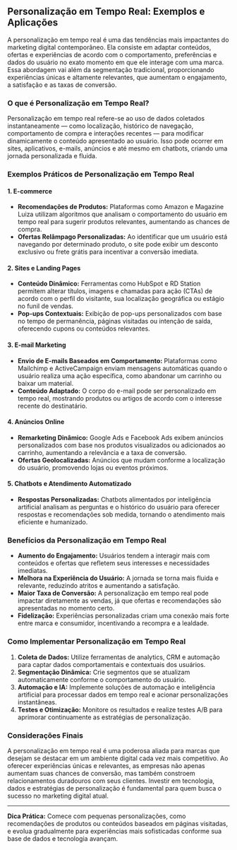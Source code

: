 
## Personalização em Tempo Real: Exemplos e Aplicações

A personalização em tempo real é uma das tendências mais impactantes do marketing digital contemporâneo. Ela consiste em adaptar conteúdos, ofertas e experiências de acordo com o comportamento, preferências e dados do usuário no exato momento em que ele interage com uma marca. Essa abordagem vai além da segmentação tradicional, proporcionando experiências únicas e altamente relevantes, que aumentam o engajamento, a satisfação e as taxas de conversão.

### O que é Personalização em Tempo Real?

Personalização em tempo real refere-se ao uso de dados coletados instantaneamente — como localização, histórico de navegação, comportamento de compra e interações recentes — para modificar dinamicamente o conteúdo apresentado ao usuário. Isso pode ocorrer em sites, aplicativos, e-mails, anúncios e até mesmo em chatbots, criando uma jornada personalizada e fluida.

### Exemplos Práticos de Personalização em Tempo Real

#### 1. **E-commerce**
- **Recomendações de Produtos:** Plataformas como Amazon e Magazine Luiza utilizam algoritmos que analisam o comportamento do usuário em tempo real para sugerir produtos relevantes, aumentando as chances de compra.
- **Ofertas Relâmpago Personalizadas:** Ao identificar que um usuário está navegando por determinado produto, o site pode exibir um desconto exclusivo ou frete grátis para incentivar a conversão imediata.

#### 2. **Sites e Landing Pages**
- **Conteúdo Dinâmico:** Ferramentas como HubSpot e RD Station permitem alterar títulos, imagens e chamadas para ação (CTAs) de acordo com o perfil do visitante, sua localização geográfica ou estágio no funil de vendas.
- **Pop-ups Contextuais:** Exibição de pop-ups personalizados com base no tempo de permanência, páginas visitadas ou intenção de saída, oferecendo cupons ou conteúdos relevantes.

#### 3. **E-mail Marketing**
- **Envio de E-mails Baseados em Comportamento:** Plataformas como Mailchimp e ActiveCampaign enviam mensagens automáticas quando o usuário realiza uma ação específica, como abandonar um carrinho ou baixar um material.
- **Conteúdo Adaptado:** O corpo do e-mail pode ser personalizado em tempo real, mostrando produtos ou artigos de acordo com o interesse recente do destinatário.

#### 4. **Anúncios Online**
- **Remarketing Dinâmico:** Google Ads e Facebook Ads exibem anúncios personalizados com base nos produtos visualizados ou adicionados ao carrinho, aumentando a relevância e a taxa de conversão.
- **Ofertas Geolocalizadas:** Anúncios que mudam conforme a localização do usuário, promovendo lojas ou eventos próximos.

#### 5. **Chatbots e Atendimento Automatizado**
- **Respostas Personalizadas:** Chatbots alimentados por inteligência artificial analisam as perguntas e o histórico do usuário para oferecer respostas e recomendações sob medida, tornando o atendimento mais eficiente e humanizado.

### Benefícios da Personalização em Tempo Real

- **Aumento do Engajamento:** Usuários tendem a interagir mais com conteúdos e ofertas que refletem seus interesses e necessidades imediatas.
- **Melhora na Experiência do Usuário:** A jornada se torna mais fluida e relevante, reduzindo atritos e aumentando a satisfação.
- **Maior Taxa de Conversão:** A personalização em tempo real pode impactar diretamente as vendas, já que ofertas e recomendações são apresentadas no momento certo.
- **Fidelização:** Experiências personalizadas criam uma conexão mais forte entre marca e consumidor, incentivando a recompra e a lealdade.

### Como Implementar Personalização em Tempo Real

1. **Coleta de Dados:** Utilize ferramentas de analytics, CRM e automação para captar dados comportamentais e contextuais dos usuários.
2. **Segmentação Dinâmica:** Crie segmentos que se atualizam automaticamente conforme o comportamento do usuário.
3. **Automação e IA:** Implemente soluções de automação e inteligência artificial para processar dados em tempo real e acionar personalizações instantâneas.
4. **Testes e Otimização:** Monitore os resultados e realize testes A/B para aprimorar continuamente as estratégias de personalização.

### Considerações Finais

A personalização em tempo real é uma poderosa aliada para marcas que desejam se destacar em um ambiente digital cada vez mais competitivo. Ao oferecer experiências únicas e relevantes, as empresas não apenas aumentam suas chances de conversão, mas também constroem relacionamentos duradouros com seus clientes. Investir em tecnologia, dados e estratégias de personalização é fundamental para quem busca o sucesso no marketing digital atual.

---
**Dica Prática:** Comece com pequenas personalizações, como recomendações de produtos ou conteúdos baseados em páginas visitadas, e evolua gradualmente para experiências mais sofisticadas conforme sua base de dados e tecnologia avançam.
```
